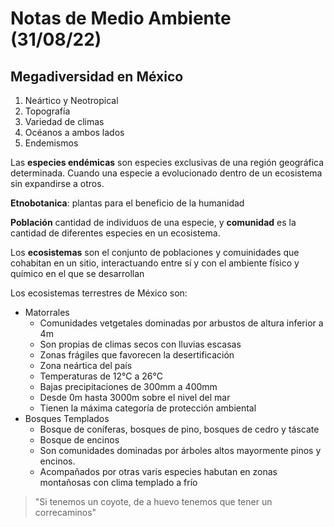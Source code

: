 # Notas de Medio Ambiente (31/08/22)
## Megadiversidad en México
1. Neártico y Neotropical
2. Topografía
3. Variedad de climas
4. Océanos a ambos lados
5. Endemismos

Las **especies endémicas** son especies exclusivas de una región geográfica determinada. Cuando una especie a evolucionado dentro de un ecosistema sin expandirse a otros.

**Etnobotanica**: plantas para el beneficio de la humanidad

**Población** cantidad de individuos de una especie, y **comunidad** es la cantidad de diferentes especies en un ecosistema.

Los **ecosistemas** son el conjunto de poblaciones y comuinidades que cohabitan en un sitio, interactuando entre sí y con el ambiente físico y químico en el que se desarrollan

Los ecosistemas terrestres de México son:
- Matorrales
    - Comunidades vetgetales dominadas por arbustos de altura inferior a 4m
    - Son propias de climas secos con lluvias escasas
    - Zonas frágiles que favorecen la desertificación
    - Zona neártica del país
    - Temperaturas de 12°C a 26°C
    - Bajas precipitaciones de 300mm a 400mm
    - Desde 0m hasta 3000m sobre el nivel del mar
    - Tienen la máxima categoría de protección ambiental
- Bosques Templados
    - Bosque de coníferas, bosques de pino, bosques de cedro y táscate
    - Bosque de encinos
    - Son comunidades dominadas por árboles altos mayormente pinos y encinos.
    - Acompañados por otras varis especies habutan en zonas montañosas con clima templado a frío

> "Si tenemos un coyote, de a huevo tenemos que tener un correcaminos" 
